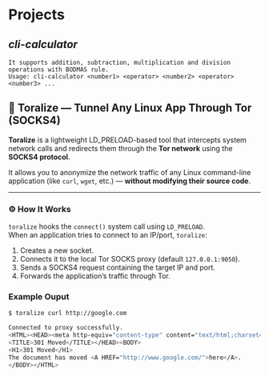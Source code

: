 # Projects

## *cli-calculator*
    It supports addition, subtraction, multiplication and division operations with BODMAS rule.
    Usage: cli-calculator <number1> <operator> <number2> <operator> <number3> ...


## 🧅 Toralize — Tunnel Any Linux App Through Tor (SOCKS4)

**Toralize** is a lightweight LD_PRELOAD-based tool that intercepts system network calls and redirects them through the **Tor network** using the **SOCKS4 protocol**.

It allows you to anonymize the network traffic of any Linux command-line application (like `curl`, `wget`, etc.) — **without modifying their source code**.

---

### ⚙️ How It Works

`toralize` hooks the `connect()` system call using `LD_PRELOAD`.  
When an application tries to connect to an IP/port, `toralize`:

1. Creates a new socket.
2. Connects it to the local Tor SOCKS proxy (default `127.0.0.1:9050`).
3. Sends a SOCKS4 request containing the target IP and port.
4. Forwards the application’s traffic through Tor.


### Example Ouput
```bash
$ toralize curl http://google.com

Connected to proxy successfully.
<HTML><HEAD><meta http-equiv="content-type" content="text/html;charset=utf-8">
<TITLE>301 Moved</TITLE></HEAD><BODY>
<H1>301 Moved</H1>
The document has moved <A HREF="http://www.google.com/">here</A>.
</BODY></HTML>